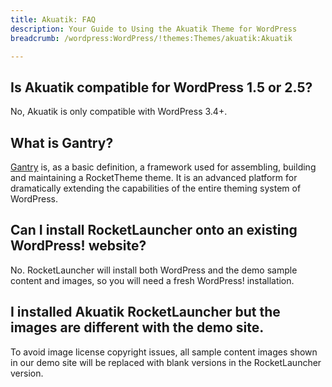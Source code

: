 ```yaml
---
title: Akuatik: FAQ
description: Your Guide to Using the Akuatik Theme for WordPress
breadcrumb: /wordpress:WordPress/!themes:Themes/akuatik:Akuatik

---
```


## Is Akuatik compatible for WordPress 1.5 or 2.5?

No, Akuatik is only compatible with WordPress 3.4+.

## What is Gantry?

[Gantry][gantry] is, as a basic definition, a framework used for assembling, building and maintaining a RocketTheme theme. It is an advanced platform for dramatically extending the capabilities of the entire theming system of WordPress.

## Can I install RocketLauncher onto an existing WordPress! website?

No. RocketLauncher will install both WordPress and the demo sample content and images, so you will need a fresh WordPress! installation.

## I installed Akuatik RocketLauncher but the images are different with the demo site.

To avoid image license copyright issues, all sample content images shown in our demo site will be replaced with blank versions in the RocketLauncher version.

[gantry]: http://gantry.org/
[forum]: http://www.rockettheme.com/forum/wordpress-theme-akuatik
[roksprocket]: http://www.rockettheme.com/wordpress/extensions/roksprocket